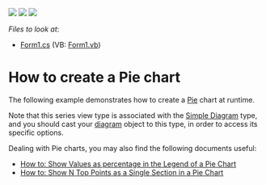 <!-- default badges list -->
![](https://img.shields.io/endpoint?url=https://codecentral.devexpress.com/api/v1/VersionRange/128573550/19.1.4%2B)
[![](https://img.shields.io/badge/Open_in_DevExpress_Support_Center-FF7200?style=flat-square&logo=DevExpress&logoColor=white)](https://supportcenter.devexpress.com/ticket/details/E1189)
[![](https://img.shields.io/badge/📖_How_to_use_DevExpress_Examples-e9f6fc?style=flat-square)](https://docs.devexpress.com/GeneralInformation/403183)
<!-- default badges end -->
<!-- default file list -->
*Files to look at*:

* [Form1.cs](./CS/Series_PieChart/Form1.cs) (VB: [Form1.vb](./VB/Series_PieChart/Form1.vb))
<!-- default file list end -->
# How to create a Pie chart


The following example demonstrates how to create a [Pie](https://docs.devexpress.com/WindowsForms/2978/controls-and-libraries/chart-control/series-views/2d-series-views/pie-and-donut-series-views/pie-chart) chart at runtime.

Note that this series view type is associated with the [Simple Diagram](https://docs.devexpress.com/WindowsForms/5906/controls-and-libraries/chart-control/diagram/simple-diagram?p=netframework) type, and you should cast your [diagram](https://docs.devexpress.com/WindowsForms/DevExpress.XtraCharts.ChartControl.Diagram?p=netframework) object to this type, in order to access its specific options.

Dealing with Pie charts, you may also find the following documents useful:

- [How to: Show Values as percentage in the Legend of a Pie Chart](https://docs.devexpress.com/WindowsForms/5858/controls-and-libraries/chart-control/examples/creating-charts/data-representation/how-to-show-currency-values-in-the-legend-of-a-pie-chart)
- [How to: Show N Top Points as a Single Section in a Pie Chart](https://docs.devexpress.com/WindowsForms/6011/controls-and-libraries/chart-control/examples/creating-charts/data-representation/how-to-show-n-top-points-as-a-single-section-in-a-pie-chart)
